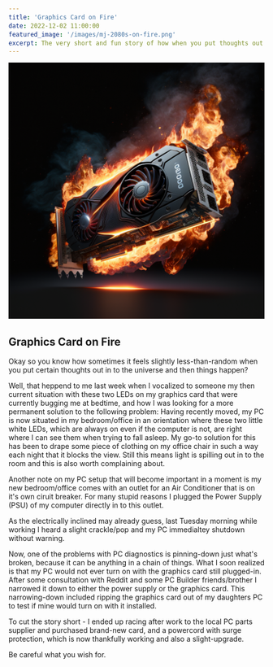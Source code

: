 ```yaml
---
title: 'Graphics Card on Fire'
date: 2022-12-02 11:00:00
featured_image: '/images/mj-2080s-on-fire.png'
excerpt: The very short and fun story of how when you put thoughts out in to the universe you mayb get unexpected results.
---
```


![Graphics Card on Fire](/images/mj-2080s-on-fire.png)

## Graphics Card on Fire

Okay so you know how sometimes it feels slightly less-than-random when you put certain thoughts out in to the universe and then things happen?

Well, that heppend to me last week when I vocalized to someone my then current situation with these two LEDs on my graphics card that were currently bugging me at bedtime, and how I was looking for a more permanent solution to the following problem:  Having recently moved, my PC is now situated in my bedroom/office in an orientation where these two little white LEDs, which are always on even if the computer is not, are right where I can see them when trying to fall asleep.  My go-to solution for this has been to drape some piece of clothing on my office chair in such a way each night that it blocks the view.  Still this means light is spilling out in to the room and this is also worth complaining about.

Another note on my PC setup that will become important in a moment is my new bedroom/office comes with an outlet for an Air Conditioner that is on it's own ciruit breaker.  For many stupid reasons I plugged the Power Supply (PSU) of my computer directly in to this outlet.

As the electrically inclined may already guess, last Tuesday morning while working I heard a slight crackle/pop and my PC immedialtey shutdown without warning.

Now, one of the problems with PC diagnostics is pinning-down just what's broken, because it can be anything in a chain of things.  What I soon realized is that my PC would not ever turn on with the graphics card still plugged-in.  After some consultation with Reddit and some PC Builder friends/brother I narrowed it down to either the power supply or the graphics card.  This narrowing-down included ripping the graphics card out of my daughters PC to test if mine would turn on with it installed.

To cut the story short - I ended up racing after work to the local PC parts supplier and purchased brand-new card, and a powercord with surge protection, which is now thankfully working and also a slight-upgrade.

Be careful what you wish for.